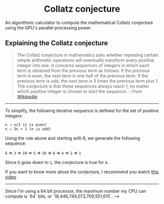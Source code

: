 <h1 align="center">Collatz conjecture</h1>
<p>An algorithmic calculator to compute the mathematical Collatz conjecture using the GPU's parallel processing power

## Explaining the Collatz conjecture

> The Collatz conjecture in mathematics asks whether repeating certain simple arithmetic operations will eventually transform every positive integer into one. It concerns sequences of integers in which each term is obtained from the previous term as follows: if the previous term is even, the next term is one half of the previous term. If the previous term is odd, the next term is 3 times the previous term plus 1. The conjecture is that these sequences always reach 1, no matter which positive integer is chosen to start the sequence. - *From [Wikipedia](https://en.wikipedia.org/wiki/Collatz_conjecture#)*

- - -

To simplify, the following iterative sequence is defined for the set of positive integers:
```
n → n/2 (n is even)
n → 3n + 1 (n is odd)
```

Using the rule above and starting with 6, we generate the following sequence:

`6` => `3` => `10` => `5` => `16` => `8` => `4` => `2` => `1`

Since it goes down to `1`, the conjecture is true for `6`.

If you want to know more about the conjecture, I recommend you watch [this video](https://www.youtube.com/watch?v=094y1Z2wpJg)

- - -


<!-->
Since I'm using a 64 bit processor, the maximum number my CPU can compute is `64` bits, or `18,446,744,073,709,551,615`. 
-->